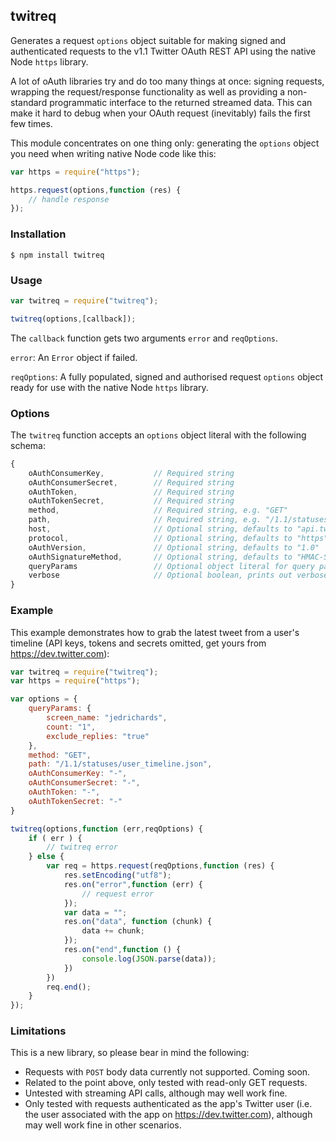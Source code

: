 ## twitreq

Generates a request `options` object suitable for making signed and authenticated requests to the v1.1 Twitter OAuth REST API using the native Node `https` library.

A lot of oAuth libraries try and do too many things at once: signing requests, wrapping the request/response functionality as well as providing a non-standard programmatic interface to the returned streamed data. This can make it hard to debug when your OAuth request (inevitably) fails the first few times.

This module concentrates on one thing only: generating the `options` object you need when writing native Node code like this:

```javascript
var https = require("https");

https.request(options,function (res) {
    // handle response
});
```

### Installation

    $ npm install twitreq

### Usage

```javascript
var twitreq = require("twitreq");

twitreq(options,[callback]);
```

The `callback` function gets two arguments `error` and `reqOptions`.

`error`: An `Error` object if failed.

`reqOptions`: A fully populated, signed and authorised request `options` object ready for use with the native Node `https` library.

### Options

The `twitreq` function accepts an `options` object literal with the following schema:

```javascript
{
    oAuthConsumerKey,           // Required string
    oAuthConsumerSecret,        // Required string
    oAuthToken,                 // Required string
    oAuthTokenSecret,           // Required string
    method,                     // Required string, e.g. "GET"
    path,                       // Required string, e.g. "/1.1/statuses/user_timeline.json"
    host,                       // Optional string, defaults to "api.twitter.com"
    protocol,                   // Optional string, defaults to "https"
    oAuthVersion,               // Optional string, defaults to "1.0"
    oAuthSignatureMethod,       // Optional string, defaults to "HMAC-SHA1"
    queryParams                 // Optional object literal for query parameters, e.g. {screen_name:"jedrichards"}
    verbose                     // Optional boolean, prints out verbose debug info to console.log
}
```

### Example

This example demonstrates how to grab the latest tweet from a user's timeline (API keys, tokens and secrets omitted, get yours from https://dev.twitter.com):

```javascript
var twitreq = require("twitreq");
var https = require("https");

var options = {
    queryParams: {
        screen_name: "jedrichards",
        count: "1",
        exclude_replies: "true"
    },
    method: "GET",
    path: "/1.1/statuses/user_timeline.json",
    oAuthConsumerKey: "-",
    oAuthConsumerSecret: "-",
    oAuthToken: "-",
    oAuthTokenSecret: "-"
}

twitreq(options,function (err,reqOptions) {
    if ( err ) {
        // twitreq error
    } else {
        var req = https.request(reqOptions,function (res) {
            res.setEncoding("utf8");
            res.on("error",function (err) {
                // request error
            });
            var data = "";
            res.on("data", function (chunk) {
                data += chunk;
            });
            res.on("end",function () {
                console.log(JSON.parse(data));
            })
        })
        req.end();
    }
});
```

### Limitations

This is a new library, so please bear in mind the following:

- Requests with `POST` body data currently not supported. Coming soon.
- Related to the point above, only tested with read-only GET requests.
- Untested with streaming API calls, although may well work fine.
- Only tested with requests authenticated as the app's Twitter user (i.e. the user associated with the app on https://dev.twitter.com), although may well work fine in other scenarios.